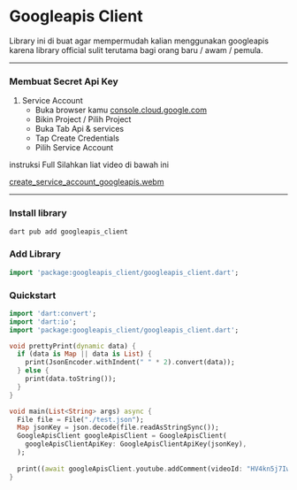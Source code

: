 # Googleapis Client

Library ini di buat agar mempermudah kalian menggunakan googleapis karena library official sulit terutama bagi orang baru / awam / pemula.

---
### Membuat Secret Api Key

1. Service Account
   - Buka browser kamu [console.cloud.google.com](https://console.cloud.google.com)
   - Bikin Project / Pilih Project
   - Buka Tab Api & services
   - Tap Create Credentials
   - Pilih Service Account
  
instruksi Full Silahkan liat video di bawah ini

[create_service_account_googleapis.webm](https://github.com/azkadev/googleapis_client/assets/82513502/bd8b5fca-3329-4f71-ab66-8705727a149e)




---

### Install library

```bash
dart pub add googleapis_client
```
### Add Library

```dart
import 'package:googleapis_client/googleapis_client.dart';
```

### Quickstart
```dart
import 'dart:convert';
import 'dart:io';
import 'package:googleapis_client/googleapis_client.dart';

void prettyPrint(dynamic data) {
  if (data is Map || data is List) {
    print(JsonEncoder.withIndent(" " * 2).convert(data));
  } else {
    print(data.toString());
  }
}

void main(List<String> args) async {
  File file = File("./test.json");
  Map jsonKey = json.decode(file.readAsStringSync());
  GoogleApisClient googleApisClient = GoogleApisClient(
    googleApisClientApiKey: GoogleApisClientApiKey(jsonKey),
  );
 
  print((await googleApisClient.youtube.addComment(videoId: "HV4kn5j7IwQ", text: "Hai ini pesan automatis")));
}
```